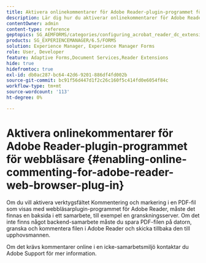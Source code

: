 ```yaml
---
title: Aktivera onlinekommentarer för Adobe Reader-plugin-programmet för webbläsare
description: Lär dig hur du aktiverar onlinekommentarer för Adobe Reader-plugin-programmet för webbläsare.
contentOwner: admin
content-type: reference
geptopics: SG_AEMFORMS/categories/configuring_acrobat_reader_dc_extensions
products: SG_EXPERIENCEMANAGER/6.5/FORMS
solution: Experience Manager, Experience Manager Forms
role: User, Developer
feature: Adaptive Forms,Document Services,Reader Extensions
hide: true
hidefromtoc: true
exl-id: db0ac287-bc64-42d6-9201-886df4fd002b
source-git-commit: bc91f56d447d1f2c26c160f5c414fd0e6054f84c
workflow-type: tm+mt
source-wordcount: '113'
ht-degree: 0%

---
```


# Aktivera onlinekommentarer för Adobe Reader-plugin-programmet för webbläsare {#enabling-online-commenting-for-adobe-reader-web-browser-plug-in}

Om du vill aktivera verktygsfältet Kommentering och markering i en PDF-fil som visas med webbläsarplugin-programmet för Adobe Reader, måste det finnas en baksida i ett samarbete, till exempel en granskningsserver. Om det inte finns något backend-samarbete måste du spara PDF-filen på datorn, granska och kommentera filen i Adobe Reader och skicka tillbaka den till upphovsmannen.

Om det krävs kommentarer online i en icke-samarbetsmiljö kontaktar du Adobe Support för mer information.

